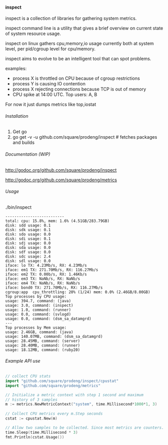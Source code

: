#### inspect

inspect is a collection of libraries for gathering
system metrics.

inspect command line is a utility that gives a
brief overview on current state of system resource
usage.

inspect on linux gathers cpu,memory,io usage currently
both at system level, per pid/cgroup level for cpu/memory.

inspect aims to evolve to be an intelligent tool that
can spot problems.

examples: 

  * process X is throttled on CPU because of cgroup restrictions
  * process Y is causing IO contention
  * process X rejecting connections because TCP is out of memory
  * CPU spike at 14:00 UTC. Top users: A, B


For now it just dumps metrics like top,iostat

###### Installation

1. Get go
2. go get -v -u github.com/square/prodeng/inspect # fetches packages and builds

###### Documentation (WIP)

http://godoc.org/github.com/square/prodeng/inspect

http://godoc.org/github.com/square/prodeng/metrics


###### Usage

./bin/inspect

```
--------------------------
total: cpu: 15.8%, mem: 1.6% (4.51GB/283.79GB)
disk: sdd usage: 0.1
disk: sdk usage: 0.1
disk: sdo usage: 0.0
disk: sdi usage: 0.1
disk: sdj usage: 0.0
disk: sda usage: 0.0
disk: sdf usage: 0.0
disk: sdc usage: 2.4
disk: sdl usage: 0.0
iface: lo TX: 4.23Mb/s, RX: 4.23Mb/s
iface: em1 TX: 271.70Mb/s, RX: 116.27Mb/s
iface: em2 TX: 0.00b/s, RX: 1.46Kb/s
iface: em3 TX: NaNb/s, RX: NaNb/s
iface: em4 TX: NaNb/s, RX: NaNb/s
iface: bond0 TX: 271.70Mb/s, RX: 116.27Mb/s
cgroup:app  cpu_throttling: 20% (1/24) mem: 0.0% (2.46GB/8.00GB)
Top processes by CPU usage:
usage: 394.7, command: (java)
usage: 3.0, command: (inspect)
usage: 1.0, command: (runner)
usage: 0.0, command: (svlogd)
usage: 0.0, command: (dsm_sa_datamgrd)
---
Top processes by Mem usage:
usage: 2.46GB, command: (java)
usage: 140.07MB, command: (dsm_sa_datamgrd)
usage: 28.45MB, command: (server)
usage: 28.40MB, command: (runner)
usage: 18.12MB, command: (ruby20)
```

###### Example API use 


```go
// collect CPU stats
import "github.com/square/prodeng/inspect/cpustat"
import "github.com/square/prodeng/metrics"

// Initialize a metric context with step 1 second and maximum
// history of 3 samples
m := metrics.NewMetricContext("system", time.Millisecond*1000*1, 3)
	
// Collect CPU metrics every m.Step seconds
cstat := cpustat.New(m)

// Allow two samples to be collected. Since most metrics are counters.
time.Sleep(time.Millisecond * 3)
fmt.Println(cstat.Usage())

```



